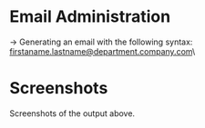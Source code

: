 
# Email Administration

-> Generating an email with the following syntax: firstaname.lastname@department.company.com\
# Screenshots
   Screenshots of the output above. 

